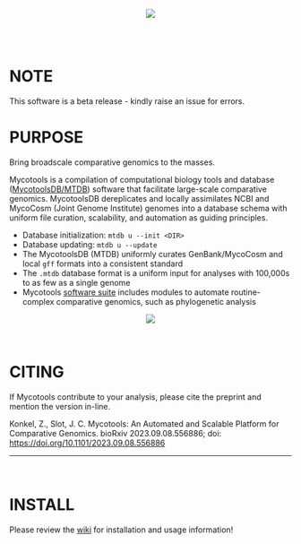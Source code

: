 <p align="center">
    <img
        src="https://gitlab.com/xonq/mycotools/-/raw/master/misc/pictogo.white.png"
    >
</p>

<br /><br />

# NOTE
This software is a beta release - kindly raise an issue for errors.

# PURPOSE
Bring broadscale comparative genomics to the masses. 

Mycotools is a compilation of computational biology tools and database
([MycotoolsDB/MTDB](https://github.com/xonq/mycotools/wiki/MycotoolsDB)) software
that facilitate large-scale comparative genomics. MycotoolsDB dereplicates and locally
assimilates NCBI and MycoCosm (Joint Genome Institute) genomes into a database schema with uniform file curation, scalability, and automation as guiding principles. 

- Database initialization: `mtdb u --init <DIR>`
- Database updating: `mtdb u --update`
- The MycotoolsDB (MTDB) uniformly curates GenBank/MycoCosm and local `gff` formats into a consistent standard
- The `.mtdb` database format is a uniform input for analyses with 100,000s to as few as a single genome
- Mycotools [software suite](https://github.com/xonq/mycotools/wiki/Usage) includes modules to automate routine-complex
  comparative genomics, such as phylogenetic analysis

<p align="center">
    <img
        src="https://gitlab.com/xonq/mycotools/-/raw/master/misc/mtdb.png"
    >
</p>

<br />

# CITING

If Mycotools contribute to your analysis, please cite the preprint and mention
the version in-line. 

Konkel, Z., Slot, J. C. Mycotools: An Automated and Scalable Platform for
Comparative Genomics. bioRxiv 2023.09.08.556886; doi: https://doi.org/10.1101/2023.09.08.556886

---

<br />

# INSTALL

Please review the [wiki](https://github.com/xonq/mycotools/wiki/Install) for installation and usage information!
